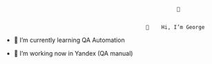                                                             👀 


                                                  👋    Hi, I’m George



- 🌱 I’m currently learning QA Automation

- 💞️ I’m working now in Yandex (QA manual)





<!---
BrowserNeo/BrowserNeo is a ✨ special ✨ repository because its `README.md` (this file) appears on your GitHub profile.
You can click the Preview link to take a look at your changes.
--->
